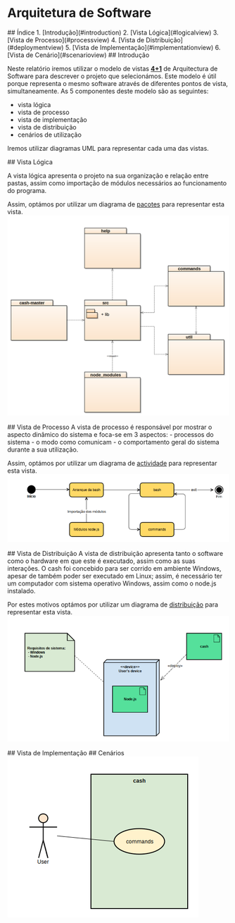 # Arquitetura de Software

<a name="index"/>
## Índice
1. [Introdução](#introduction)
2. [Vista Lógica](#logicalview)
3. [Vista de Processo](#processview)
4. [Vista de Distribuição](#deploymentview)
5. [Vista de Implementação](#implementationview)
6. [Vista de Cenário](#scenarioview)

<a name="introduction"/>
## Introdução

Neste relatório iremos utilizar o modelo de vistas [**4+1**](https://en.wikipedia.org/wiki/4%2B1_architectural_view_model) de Arquitectura de Software para descrever o projeto que selecionámos. Este modelo é útil porque representa o mesmo software através de diferentes pontos de vista, simultaneamente. As 5 componentes deste modelo são as seguintes:
 - vista lógica
 - vista de processo
 - vista de implementação
 - vista de distribuição
 - cenários de utilização


Iremos utilizar diagramas UML para representar cada uma das vistas.



<a name="logicalview"/>
## Vista Lógica

A vista lógica apresenta o projeto na sua organização e relação entre pastas, assim como importação de módulos necessários ao funcionamento do programa.

Assim, optámos por utilizar um diagrama de [pacotes](https://en.wikipedia.org/wiki/Package_diagram) para representar esta vista.
<img src="views/Logicalview.png" width=600 />

<a name="processview"/>
## Vista de Processo
A vista de processo é responsável por mostrar o aspecto dinâmico do sistema e foca-se em 3 aspectos:
- processos do sistema
- o modo como comunicam
- o comportamento geral do sistema durante a sua utilização. 

Assim, optámos por utilizar um diagrama de [actividade](https://en.wikipedia.org/wiki/Activity_diagram) para representar esta vista.
<img src="views/ProcessView.png" />

<a name="deploymentview"/>
## Vista de Distribuição
A vista de distribuição apresenta tanto o software como o hardware em que este é executado, assim como as suas interações. O cash foi concebido para ser corrido em ambiente Windows, apesar de também poder ser executado em Linux; assim, é necessário ter um computador com sistema operativo Windows, assim como o node.js instalado.

Por estes motivos optámos por utilizar um diagrama de [distribuição](https://en.wikipedia.org/wiki/Deployment_diagram) para representar esta vista.
<img src="views/deploymentview.png" />

<a name="implementationview"/>
## Vista de Implementação

<a name="scenarioview"/>
## Cenários
<img src ="views/ScenarioView.png" />
